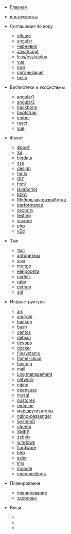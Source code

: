  * [Главная](/index.md)
 * [инструменты](/kb/инструменты/инструменты)
 * Соглашения по коду
	 * [общие](/kb/conventions/conventions.md)
	 * [angular](/kb/conventions/angular.md)
	 * [черновик](/kb/conventions/draft.md)
	 * [JavaScript](/kb/conventions/js.md)
	 * [less/css/stylus](/kb/conventions/less.md)
	 * [vue](/kb/conventions/vue.md)
	 * [pug](/kb/conventions/pug.md)
	 * [организация](/kb/conventions/организация.md)
	 * [trello](/kb/conventions/trello.md)
 * Библиотеки и экосистемы
	 * [angular1](/kb/frontend/framework/angular1.md)
	 * [angular2](/kb/frontend/framework/angular2.md)
	 * [backbone](/kb/frontend/framework/backbone.md)
	 * [bootstrap](/kb/frontend/framework/bootstrap.md)
	 * [ember](/kb/frontend/framework/ember.md)
	 * [react](/kb/frontend/framework/react.md)
	 * [vue](/kb/frontend/framework/vue.md)
 * Фронт
	 * [фронт](/kb/frontend/frontend.md)
	 * [3d](/kb/frontend/3d)
	 * [bigdata](/kb/frontend/bigdata.md)
	 * [css](/kb/frontend/css.md)
	 * [design](/kb/frontend/design.md)
	 * [fonts](/kb/frontend/fonts.md)
	 * [GIT](/kb/frontend/git.md)
	 * [html](/kb/frontend/html.md)
	 * [javaScript](/kb/frontend/javascript.md)
	 * [IDEA](/kb/frontend/idea/idea.md)
	 * [Мобильная разработка](/kb/frontend/mobile.md)
	 * [performance](/kb/frontend/performance.md)
	 * [security](/kb/frontend/security.md)
	 * [testing](/kb/frontend/testing.md)
	 * [vscode](/kb/frontend/vscode)
	 * [php](/kb/frontend/framework/php.md)
	 * [yEd](/kb/frontend/yed.md)
	 <!-- * [](/kb/frontend/) -->
 * Тыл
	 * [тыл](/kb/backend/backend.md)
	 * [алгоритмы](/kb/backend/алгоритмы.md)
	 * [java](/kb/backend/java.md)
	 * [mongo](/kb/backend/mongo.md) 
	 * [нейросети](/kb/backend/neural.md)
	 * [nodejs](/kb/backend/nodejs.md)
     * [ruby](/kb/backend/ruby.md)
	 * [python](/kb/backend/python.md)     
	 * [sql](/kb/backend/sql.md)
 * Инфраструктура
	 * [aix](/kb/admin/aix)
     * [android](/kb/admin/android)
	 * [backup](/kb/admin/backup.md)
	 * [bash](/kb/admin/bash.md)
	 * [centos](/kb/admin/centos.md)
	 * [debian](/kb/admin/debian)
     * [devops](/kb/admin/devops.md)
	 * [docker](/kb/admin/docker)
	 * [filesystems](/kb/admin/filesystems.md)
	 * [home-cloud](/kb/admin/home-cloud.md)
	 * [hostnig](/kb/admin/hosting)
	 * [mail](/kb/admin/mail.md)
	 * [Log management](/kb/admin/log-management.md)
	 * [network](/kb/admin/network.md)
	 * [nginx](/kb/admin/nginx.md)
	 * [opensuse](/kb/admin/opensuse.md)
	 * [mysql](/kb/admin/mysql.md)
	 * [postgres](/kb/admin/postgres.md)
	 * [redmine](/kb/admin/redmine.md)
	 * [маршрутизаторы](/kb/admin/router.md)	 
	 * [nginx-passenger](/kb/admin/nginx-passenger.md)
	 <!-- * [security](/kb/admin/security) -->
	 * [SystemD](/kb/admin/systemd.md)
	 * [ubuntu](/kb/admin/ubuntu)
	 * [XMPP](/kb/admin/xmpp.md)
	 * [zabbix](/kb/admin/zabbix.md)
	 <!-- * [](/kb/admin/) -->
	 * [windows](/kb/admin/windows.md)
	 * [hardware](/kb/admin/hardware.md)
	 * [bbb](/kb/admin/bbb.md)
	 * [exim](/kb/admin/exim.md)
	 * [lms](/kb/admin/lms.md)
	 * [moodle](/kb/admin/moodle.md)
	 * [openmeetings](/kb/admin/openmeetings.md)
	 
 * Планирование
 	 * [планирование](/kb/планирование/планирование.md)
	 <!-- * [карьера](/kb/карьера/карьера) -->
	 <!-- * [проекты](/kb/карьера/проекты) -->
	 <!-- * [статьи](/kb/карьера/статьи) -->
	 * [здоровье](/kb/здоровье/здоровье)
 * Вещи
	 * [](/kb/вещи/химия)
	 * [](/kb/вещи/часы)
	 * [](/kb/вещи/велосипед)
	 <!-- * [](/kb/вещи/) -->

